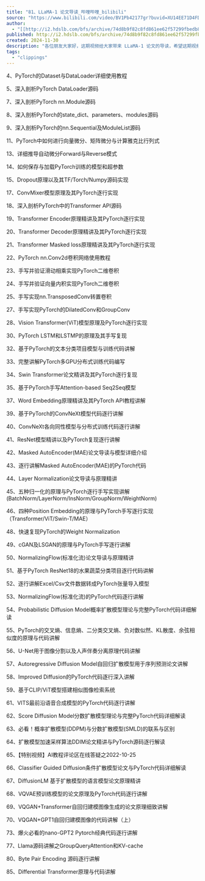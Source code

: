 ```yaml
---
title: "81、LLaMA-1 论文导读_哔哩哔哩_bilibili"
source: "https://www.bilibili.com/video/BV1Pb42177gr?buvid=XU14EE71D4FDEB5F44ADC9AF4E3EF8B6F353D&from_spmid=main.space-search.0.0&is_story_h5=false&mid=ODOloPGeDJFEq3O5CEde6w%3D%3D&plat_id=116&share_from=ugc&share_medium=android_i&share_plat=android&share_session_id=920bc45b-079a-461f-81bb-7b0cfd3e4d0f&share_source=COPY&share_tag=s_i&spmid=united.player-video-detail.0.0&timestamp=1732945367&unique_k=U39zUlJ&up_id=373596439"
author:
  - "[[http://i2.hdslb.com/bfs/archive/74d8b9f82c8fd861ee62f57299fbedb864e33a3e.jpg@189w_107h.webp]]"
published: http://i2.hdslb.com/bfs/archive/74d8b9f82c8fd861ee62f57299fbedb864e33a3e.jpg@189w_107h.webp
created: 2024-11-30
description: "各位朋友大家好，这期视频给大家带来 LLaMA-1 论文的导读，希望这期视频对于大家了解 LLaMA 论文有所帮助。前面几期我已经详细带领大家读了 Llama 项目的推理源码，本人喜欢既读论文也读代码，后续还会更新上传 LLaMA-2 的论文导读，并持续讲解其他 LLM 的论文以及代码。, 视频播放量 5234、弹幕量 46、点赞数 252、投硬币枚数 117、收藏人数 170、转发人数 25, 视频作者 deep_thoughts, 作者简介 在有限的生命里怎么样把握住时间专注做点自己喜欢做的、对别人也有点价值的事情，是我们应该时常自查的！周末学习，纯公益分享！答疑微信aigcdt，相关视频：75、Llama源码讲解之RoPE旋转位置编码，【Agent+RAG】10小时博士精讲AI Agent(人工智能体)系列—提示工程、文本大模型、GPT...，76、Llama源码讲解之RMS-Norm，77、Llama源码讲解之GroupQueryAttention和KV-cache，80、Byte Pair Encoding 源码逐行讲解，42、Masked AutoEncoder(MAE)论文导读与模型详细介绍，44、Layer Normalization论文导读与原理精讲，24、手写并验证向量内积实现PyTorch二维卷积，再见Jenkins！一款更适合国人的自动化部署工具，贼带劲！，69、VQGAN+Transformer自回归建模图像生成的论文原理细致讲解"
tags:
  - "clippings"
---
```

4、PyTorch的Dataset与DataLoader详细使用教程

5、深入剖析PyTorch DataLoader源码

7、深入剖析PyTorch nn.Module源码

8、深入剖析PyTorch的state\_dict、parameters、modules源码

9、深入剖析PyTorch的nn.Sequential及ModuleList源码

11、PyTorch中如何进行向量微分、矩阵微分与计算雅克比行列式

13、详细推导自动微分Forward与Reverse模式

14、如何保存与加载PyTorch训练的模型和超参数

15、Dropout原理以及其TF/Torch/Numpy源码实现

17、ConvMixer模型原理及其PyTorch逐行实现

18、深入剖析PyTorch中的Transformer API源码

19、Transformer Encoder原理精讲及其PyTorch逐行实现

20、Transformer Decoder原理精讲及其PyTorch逐行实现

21、Transformer Masked loss原理精讲及其PyTorch逐行实现

22、PyTorch nn.Conv2d卷积网络使用教程

23、手写并验证滑动相乘实现PyTorch二维卷积

24、手写并验证向量内积实现PyTorch二维卷积

25、手写实现nn.TransposedConv转置卷积

27、手写实现PyTorch的DilatedConv和GroupConv

28、Vision Transformer(ViT)模型原理及PyTorch逐行实现

30、PyTorch LSTM和LSTMP的原理及其手写复现

32、基于PyTorch的文本分类项目模型与训练代码讲解

33、完整讲解PyTorch多GPU分布式训练代码编写

34、Swin Transformer论文精讲及其PyTorch逐行复现

35、基于PyTorch手写Attention-based Seq2Seq模型

37、Word Embedding原理精讲及其PyTorch API教程讲解

39、基于PyTorch的ConvNeXt模型代码逐行讲解

40、ConvNeXt各向同性模型与分布式训练代码逐行讲解

41、ResNet模型精讲以及PyTorch复现逐行讲解

42、Masked AutoEncoder(MAE)论文导读与模型详细介绍

43、逐行讲解Masked AutoEncoder(MAE)的PyTorch代码

44、Layer Normalization论文导读与原理精讲

45、五种归一化的原理与PyTorch逐行手写实现讲解(BatchNorm/LayerNorm/InsNorm/GroupNorm/WeightNorm)

46、四种Position Embedding的原理与PyTorch手写逐行实现（Transformer/ViT/Swin-T/MAE）

48、快速复现PyTorch的Weight Normalization

49、cGAN及LSGAN的原理与PyTorch手写逐行讲解

50、NormalizingFlow(标准化流)论文导读与原理精讲

51、基于PyTorch ResNet18的水果蔬菜分类项目逐行代码讲解

52、逐行讲解Excel/Csv文件数据转成PyTorch张量导入模型

53、NormalizingFlow(标准化流)的PyTorch代码逐行讲解

54、Probabilistic Diffusion Model概率扩散模型理论与完整PyTorch代码详细解读

55、PyTorch的交叉熵、信息熵、二分类交叉熵、负对数似然、KL散度、余弦相似度的原理与代码讲解

56、U-Net用于图像分割以及人声伴奏分离原理代码讲解

57、Autoregressive Diffusion Model自回归扩散模型用于序列预测论文讲解

58、Improved Diffusion的PyTorch代码逐行深入讲解

59、基于CLIP/ViT模型搭建相似图像检索系统

61、VITS最前沿语音合成模型的PyTorch代码逐行讲解

62、Score Diffusion Model分数扩散模型理论与完整PyTorch代码详细解读

63、必看！概率扩散模型(DDPM)与分数扩散模型(SMLD)的联系与区别

64、扩散模型加速采样算法DDIM论文精讲与PyTorch源码逐行解读

65、【特别视频】AI教程评论区在线答疑之2022-10-25

66、Classifier Guided Diffusion条件扩散模型论文与PyTorch代码详细解读

67、DiffusionLM 基于扩散模型的语言模型论文原理精讲

68、VQVAE预训练模型的论文原理及PyTorch代码逐行讲解

69、VQGAN+Transformer自回归建模图像生成的论文原理细致讲解

70、VQGAN+GPT1自回归建模图像的代码讲解（上）

73、爆火必看的nano-GPT2 Pytorch经典代码逐行讲解

77、Llama源码讲解之GroupQueryAttention和KV-cache

80、Byte Pair Encoding 源码逐行讲解

85、Differential Transformer原理与代码讲解